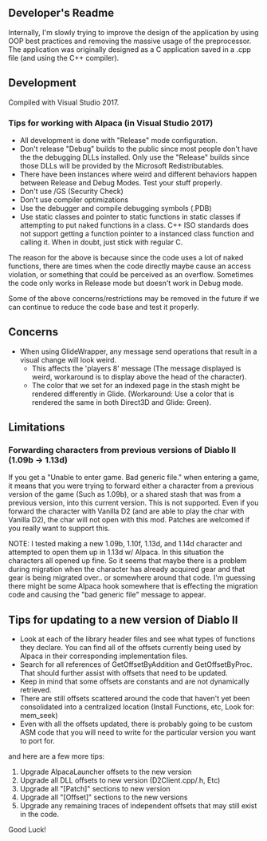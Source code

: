 ## Developer's Readme

Internally, I'm slowly trying to improve the design of the application by
using OOP best practices and removing the massive usage of the preprocessor.
The application was originally designed as a C application saved in a .cpp
file (and using the C++ compiler).

## Development

Compiled with Visual Studio 2017.

### Tips for working with Alpaca (in Visual Studio 2017)

- All development is done with "Release" mode configuration.
- Don't release "Debug" builds to the public since most people
  don't have the the debugging DLLs installed. Only use the "Release"
  builds since those DLLs will be provided by the Microsoft Redistributables.
- There have been instances where weird and different behaviors happen between
  Release and Debug Modes. Test your stuff properly.
- Don't use /GS (Security Check)
- Don't use compiler optimizations
- Use the debugger and compile debugging symbols (.PDB)
- Use static classes and pointer to static functions in static classes
  if attempting to put naked functions in a class. C++ ISO standards
  does not support getting a function pointer to a instanced class function
  and calling it. When in doubt, just stick with regular C.

The reason for the above is because since the code uses a lot of
naked functions, there are times when the code directly maybe cause
an access violation, or something that could be perceived as an overflow.
Sometimes the code only works in Release mode but doesn't work in Debug mode.

Some of the above concerns/restrictions may be removed in the future if we can
continue to reduce the code base and test it properly.

## Concerns

- When using GlideWrapper, any message send operations that result in a visual change will look weird.
  - This affects the 'players 8' message (The message displayed is weird,
    workaround is to display above the head of the character).
  - The color that we set for an indexed page in the stash might be rendered differently in Glide.
    (Workaround: Use a color that is rendered the same in both Direct3D and Glide: Green).

## Limitations

### Forwarding characters from previous versions of Diablo II (1.09b -> 1.13d)

If you get a "Unable to enter game. Bad generic file." when entering a game, it means
that you were trying to forward either a character from a previous version of the game
(Such as 1.09b), or a shared stash that was from a previous version, into this current version.
This is not supported. Even if you forward the character with Vanilla D2 (and are able to
play the char with Vanilla D2), the char will not open with this mod. Patches are welcomed
if you really want to support this.

NOTE: I tested making a new 1.09b, 1.10f, 1.13d, and 1.14d character and attempted
      to open them up in 1.13d w/ Alpaca. In this situation the characters all opened
      up fine. So it seems that maybe there is a problem during migration when the character
      has already acquired gear and that gear is being migrated over.. or somewhere around
      that code. I'm guessing there might be some Alpaca hook somewhere that is effecting
      the migration code and causing the "bad generic file" message to appear.

## Tips for updating to a new version of Diablo II

- Look at each of the library header files and see what types of functions they declare.
  You can find all of the offsets currently being used by Alpaca in their corresponding
  implementation files.
- Search for all references of GetOffsetByAddition and GetOffsetByProc. That should further
  assist with offsets that need to be updated.
- Keep in mind that some offsets are constants and are not dynamically retrieved.
- There are still offsets scattered around the code that haven't yet been consolidated
  into a centralized location (Install Functions, etc, Look for: mem_seek)
- Even with all the offsets updated, there is probably going to be custom ASM code that
  you will need to write for the particular version you want to port for.

and here are a few more tips:

1. Upgrade AlpacaLauncher offsets to the new version
2. Upgrade all DLL offsets to new version (D2Client.cpp/.h, Etc)
3. Upgrade all "[Patch]" sections to new version
4. Upgrade all "[Offset]" sections to the new versions
4. Upgrade any remaining traces of independent offsets that may still exist in the code.

Good Luck!